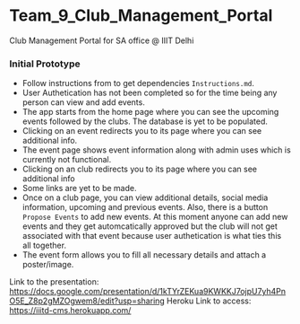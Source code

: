 # Team_9_Club_Management_Portal
Club Management Portal for SA office @ IIIT Delhi


### Initial Prototype
 - Follow instructions from to get dependencies `Instructions.md`.
 - User Authetication has not been completed so for the time being any person can view and add events. 
 - The app starts from the home page where you can see the upcoming events followed by the clubs. The database is yet to be populated.
 - Clicking on an event redirects you to its page where you can see additional info.
 - The event page shows event information along with admin uses which is currently not functional.
 - Clicking on an club redirects you to its page where you can see additional info
 - Some links are yet to be made.
 - Once on a club page, you can view additional details, social media information, upcoming and previous events. Also, there is a button `Propose Events` to add new events. At this moment anyone can add new events and they get automcatically approved but the club will not get associated with that event because user authetication is what ties this all together.
 - The event form allows you to fill all necessary details and attach a poster/image.

Link to the presentation: https://docs.google.com/presentation/d/1kTYrZEKua9KWKKJ7ojpU7yh4PnO5E_Z8p2gMZOgwem8/edit?usp=sharing
Heroku Link to access: https://iiitd-cms.herokuapp.com/
